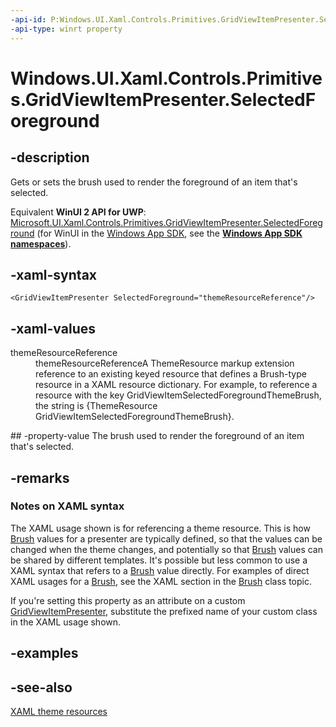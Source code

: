 ```yaml
---
-api-id: P:Windows.UI.Xaml.Controls.Primitives.GridViewItemPresenter.SelectedForeground
-api-type: winrt property
---
```


<!-- Property syntax
public Windows.UI.Xaml.Media.Brush SelectedForeground { get;  set; }
-->

# Windows.UI.Xaml.Controls.Primitives.GridViewItemPresenter.SelectedForeground

## -description
Gets or sets the brush used to render the foreground of an item that's selected.

Equivalent **WinUI 2 API for UWP**: [Microsoft.UI.Xaml.Controls.Primitives.GridViewItemPresenter.SelectedForeground](/windows/winui/api/microsoft.ui.xaml.controls.primitives.gridviewitempresenter.selectedforeground) (for WinUI in the [Windows App SDK](/windows/apps/windows-app-sdk/), see the **[Windows App SDK namespaces](/windows/windows-app-sdk/api/winrt/)**).

## -xaml-syntax
```xaml
<GridViewItemPresenter SelectedForeground="themeResourceReference"/>

```


## -xaml-values
<dl><dt>themeResourceReference</dt><dd>themeResourceReferenceA ThemeResource markup extension reference to an existing keyed resource that defines a Brush-type resource in a XAML resource dictionary. For example, to reference a resource with the key GridViewItemSelectedForegroundThemeBrush, the string is {ThemeResource GridViewItemSelectedForegroundThemeBrush}.</dd>
</dl>
## -property-value
The brush used to render the foreground of an item that's selected.

## -remarks
### Notes on XAML syntax

The XAML usage shown is for referencing a theme resource. This is how [Brush](../windows.ui.xaml.media/brush.md) values for a presenter are typically defined, so that the values can be changed when the theme changes, and potentially so that [Brush](../windows.ui.xaml.media/brush.md) values can be shared by different templates. It's possible but less common to use a XAML syntax that refers to a [Brush](../windows.ui.xaml.media/brush.md) value directly. For examples of direct XAML usages for a [Brush](../windows.ui.xaml.media/brush.md), see the XAML section in the [Brush](../windows.ui.xaml.media/brush.md) class topic.

If you're setting this property as an attribute on a custom [GridViewItemPresenter](gridviewitempresenter.md), substitute the prefixed name of your custom class in the XAML usage shown.

## -examples

## -see-also
[XAML theme resources](/windows/uwp/controls-and-patterns/xaml-theme-resources)
